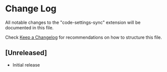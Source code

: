 # Change Log

All notable changes to the "code-settings-sync" extension will be documented in this file.

Check [Keep a Changelog](http://keepachangelog.com/) for recommendations on how to structure this file.

## [Unreleased]

- Initial release